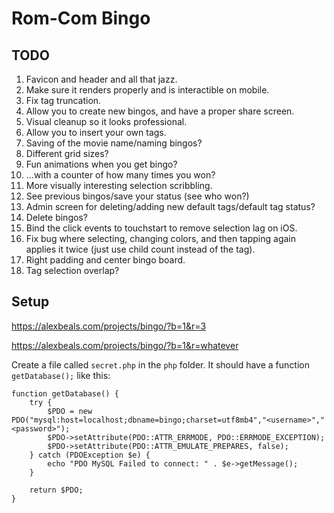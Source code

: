 # Rom-Com Bingo

## TODO
1. Favicon and header and all that jazz.
2. Make sure it renders properly and is interactible on mobile.
3. Fix tag truncation.
4. Allow you to create new bingos, and have a proper share screen.
5. Visual cleanup so it looks professional.
6. Allow you to insert your own tags.
7. Saving of the movie name/naming bingos?
8. Different grid sizes?
9. Fun animations when you get bingo?
10. ...with a counter of how many times you won?
11. More visually interesting selection scribbling.
12. See previous bingos/save your status (see who won?)
13. Admin screen for deleting/adding new default tags/default tag status?
14. Delete bingos?
15. Bind the click events to touchstart to remove selection lag on iOS.
16. Fix bug where selecting, changing colors, and then tapping again applies it twice (just use child count instead of the tag).
17. Right padding and center bingo board.
18. Tag selection overlap?

## Setup

https://alexbeals.com/projects/bingo/?b=1&r=3

https://alexbeals.com/projects/bingo/?b=1&r=whatever

Create a file called `secret.php` in the `php` folder. It should have a function `getDatabase();` like this:

```lang=php
function getDatabase() {
    try {
        $PDO = new PDO("mysql:host=localhost;dbname=bingo;charset=utf8mb4","<username>","<password>");
        $PDO->setAttribute(PDO::ATTR_ERRMODE, PDO::ERRMODE_EXCEPTION);
        $PDO->setAttribute(PDO::ATTR_EMULATE_PREPARES, false);
    } catch (PDOException $e) {
        echo "PDO MySQL Failed to connect: " . $e->getMessage();
    }

    return $PDO;
}
```
